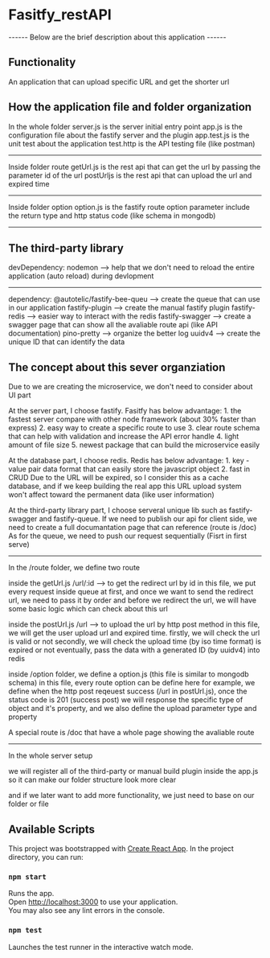# Fasitfy_restAPI

------  Below are the brief description about this application ------

## Functionality
An application that can upload specific URL and get the shorter url

## How the application file and folder organization
In the whole folder
server.js is the server initial entry point
app.js is the configuration file about the fastify server and the plugin
app.test.js is the unit test about the application
test.http is the API testing file (like postman)

----------------------------------------------------------------

Inside folder route
getUrl.js is the rest api that can get the url by passing the parameter id of the url
postUrljs is the rest api that can upload the url and expired time

----------------------------------------------------------------

Inside folder option
option.js is the fastify route option parameter include the return type and http status code (like schema in mongodb)

----------------------------------------------------------------

## The third-party library
devDependency:
nodemon --> help that we don't need to reload the entire application (auto reload) during devlopment

----------------------------------------------------------------

dependency:
@autotelic/fastify-bee-queu --> create the queue that can use in our application
fastify-plugin --> create the manual fastify plugin
fastify-redis --> easier way to interact with the redis
fastify-swagger --> create a swagger page that can show all the avaliable route api (like API documentation)
pino-pretty --> organize the better log
uuidv4 --> create the unique ID that can identify the data

## The concept about this sever organziation
Due to we are creating the microservice, we don't need to consider about UI part

At the server part, I choose fastify.
Fasitfy has below advantage:
    1. the fastest server compare with other node framework (about 30% faster than express)
    2. easy way to create a specific route to use
    3. clear route schema that can help with validation and increase the API error handle
    4. light amount of file size
    5. newest package that can build the microservice easily

At the database part, I choose redis.
Redis has below advantage:
    1. key - value pair data format that can easily store the javascript object
    2. fast in CRUD
Due to the URL will be expired, so I consider this as a cache database, and if we keep building the real app
this URL upload system won't affect toward the permanent data (like user information)

At the third-party library part, I choose serveral unique lib such as fastify-swagger and fastify-queue.
If we need to publish our api for client side, we need to create a full documantation page that can reference (route is /doc)
As for the queue, we need to push our request sequentially (Fisrt in first serve)

----------------------------------------------------------------

In the /route folder, we define two route

inside the getUrl.js
/url/:id --> to get the redirect url by id
in this file, we put every request inside queue at first, and once we want to send the redirect url, we need to pass it by order
and before we redirect the url, we will have some basic logic which can check about this url

inside the postUrl.js
/url --> to upload the url by http post method
in this file, we will get the user upload url and expired time.
firstly, we will check the url is valid or not
secondly, we will check the upload time (by iso time format) is expired or not
eventually, pass the data with a generated ID (by uuidv4) into redis

inside /option folder, we define a option.js (this file is similar to mongodb schema)
in this file, every route option can be define here
for example, we define when the http post reqeuest success (/url in postUrl.js), once the status code is 201 (success post)
we will response the specific type of object and it's property, and we also define the upload parameter type and property

A special route is /doc that have a whole page showing the avaliable route

----------------------------------------------------------------

In the whole server setup

we will register all of the third-party or manual build plugin inside the app.js
so it can make our folder structure look more clear

and if we later want to add more functionality, we just need to base on our folder or file

## Available Scripts
This project was bootstrapped with [Create React App](https://github.com/facebook/create-react-app).
In the project directory, you can run:

### `npm start`

Runs the app.\
Open [http://localhost:3000](http://localhost:3000) to use your application.\
You may also see any lint errors in the console.

### `npm test`

Launches the test runner in the interactive watch mode.